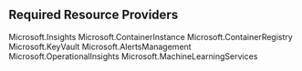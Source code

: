 ## Required Resource Providers

Microsoft.Insights
Microsoft.ContainerInstance
Microsoft.ContainerRegistry
Microsoft.KeyVault
Microsoft.AlertsManagement
Microsoft.OperationalInsights
Microsoft.MachineLearningServices
